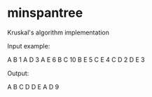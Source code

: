# minspantree
Kruskal's algorithm implementation

Input example:

A B 1
A D 3
A E 6
B C 10
B E 5
C E 4
C D 2
D E 3

Output:

A B
C D
D E
A D
9


